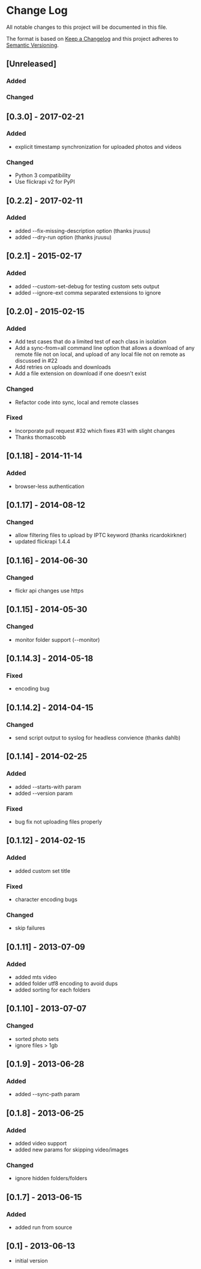 # Change Log
All notable changes to this project will be documented in this file.

The format is based on [Keep a Changelog](http://keepachangelog.com/) 
and this project adheres to [Semantic Versioning](http://semver.org/).

## [Unreleased]
### Added

### Changed

## [0.3.0] - 2017-02-21
### Added
- explicit timestamp synchronization for uploaded photos and videos

### Changed
- Python 3 compatibility
- Use flickrapi v2 for PyPI

## [0.2.2] - 2017-02-11
### Added
- added --fix-missing-description option (thanks jruusu)
- added --dry-run option (thanks jruusu)

## [0.2.1] - 2015-02-17
### Added
- added --custom-set-debug for testing custom sets output
- added --ignore-ext comma separated extensions to ignore

## [0.2.0] - 2015-02-15
### Added
- Add test cases that do a limited test of each class in isolation
- Add a sync-from=all command line option that allows a download of any remote file not on local, and upload of any local file not on remote as discussed in #22
- Add retries on uploads and downloads
- Add a file extension on download if one doesn't exist

### Changed
- Refactor code into sync, local and remote classes

### Fixed
- Incorporate pull request #32 which fixes #31 with slight changes
- Thanks thomascobb

## [0.1.18] - 2014-11-14
### Added
- browser-less authentication

## [0.1.17] - 2014-08-12
### Changed
- allow filtering files to upload by IPTC keyword (thanks ricardokirkner)
- updated flickrapi 1.4.4

## [0.1.16] - 2014-06-30
### Changed
- flickr api changes use https

## [0.1.15] - 2014-05-30
### Changed
- monitor folder support (--monitor)

## [0.1.14.3] - 2014-05-18
### Fixed
- encoding bug

## [0.1.14.2] - 2014-04-15
### Changed
- send script output to syslog for headless convience (thanks dahlb)

## [0.1.14] - 2014-02-25
### Added
- added --starts-with param
- added --version param

### Fixed
- bug fix not uploading files properly

## [0.1.12] - 2014-02-15
### Added
- added custom set title

### Fixed
- character encoding bugs

### Changed
- skip failures

## [0.1.11] - 2013-07-09
### Added
- added mts video
- added folder utf8 encoding to avoid dups
- added sorting for each folders

## [0.1.10] - 2013-07-07
### Changed
- sorted photo sets
- ignore files > 1gb

## [0.1.9] - 2013-06-28
### Added
- added --sync-path param

## [0.1.8] - 2013-06-25
### Added
- added video support
- added new params for skipping video/images

### Changed
- ignore hidden folders/folders

## [0.1.7] - 2013-06-15
### Added
- added run from source

## [0.1] - 2013-06-13
- initial version
